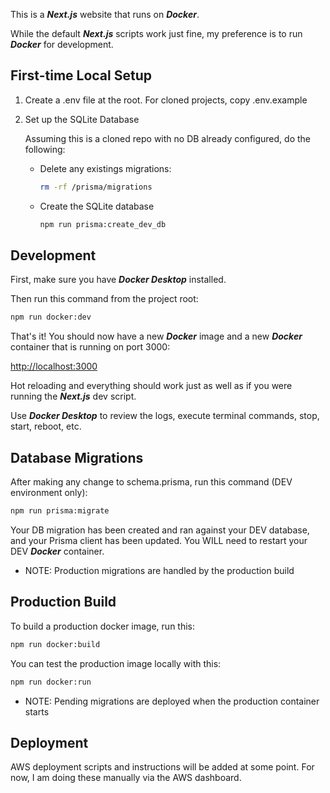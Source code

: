 This is a **_Next.js_** website that runs on **_Docker_**.

While the default **_Next.js_** scripts work just fine,
my preference is to run **_Docker_** for development.

## First-time Local Setup

1. Create a .env file at the root. For cloned projects, copy .env.example

2. Set up the SQLite Database

    Assuming this is a cloned repo with no DB already configured, do the following:

    - Delete any existings migrations:

        ```bash
        rm -rf /prisma/migrations
        ```

    - Create the SQLite database

        ```bash
        npm run prisma:create_dev_db
        ```

## Development

First, make sure you have **_Docker Desktop_** installed.

Then run this command from the project root:

```bash
npm run docker:dev
```

That's it! You should now have a new **_Docker_** image and a new **_Docker_** container that is running on port 3000:

[http://localhost:3000](http://localhost:3000)

Hot reloading and everything should work just as well as if you were running the **_Next.js_** dev script.

Use **_Docker Desktop_** to review the logs, execute terminal commands, stop, start, reboot, etc.

## Database Migrations

After making any change to schema.prisma, run this command (DEV environment only):

```bash
npm run prisma:migrate
```

Your DB migration has been created and ran against your DEV database, and your Prisma client has been updated.
You WILL need to restart your DEV **_Docker_** container.

-   NOTE: Production migrations are handled by the production build

## Production Build

To build a production docker image, run this:

```bash
npm run docker:build
```

You can test the production image locally with this:

```bash
npm run docker:run
```

-   NOTE: Pending migrations are deployed when the production container starts

## Deployment

AWS deployment scripts and instructions will be added at some point.
For now, I am doing these manually via the AWS dashboard.
